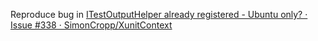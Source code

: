 Reproduce bug in 
[ITestOutputHelper already registered - Ubuntu only? · Issue #338 · SimonCropp/XunitContext](https://github.com/SimonCropp/XunitContext/issues/338)